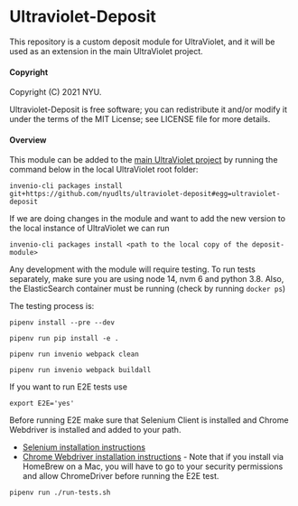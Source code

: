 # Ultraviolet-Deposit

This repository is a custom deposit module for UltraViolet, and it will be used as an extension in the main UltraViolet project.

#### Copyright

Copyright (C) 2021 NYU.

Ultraviolet-Deposit is free software; you can redistribute it and/or modify it under the terms of the MIT License; see LICENSE file for more details.

#### Overview

This module can be added to the [main UltraViolet project](https://github.com/nyudlts/ultraviolet) by running the command below in the local UltraViolet root folder:

```
invenio-cli packages install git+https://github.com/nyudlts/ultraviolet-deposit#egg=ultraviolet-deposit
```

If we are doing changes in the module and want to add the new version to the local instance of UltraViolet we can run

```
invenio-cli packages install <path to the local copy of the deposit-module>
```

Any development with the module will require testing. To run tests separately, make sure you are using node 14, nvm 6 and python 3.8. Also, the ElasticSearch container must be running (check by running `docker ps`)

The testing process is:

```
pipenv install --pre --dev
```

```
pipenv run pip install -e .
```

```
pipenv run invenio webpack clean
```

```
pipenv run invenio webpack buildall
```

If you want to run E2E tests use

```
export E2E='yes'
```

Before running E2E make sure that Selenium Client is installed and Chrome Webdriver is installed and added to your path.

- [Selenium installation instructions](https://www.selenium.dev/selenium/docs/api/py/)
- [Chrome Webdriver installation instructions](https://formulae.brew.sh/cask/chromedriver) - Note that if you install via HomeBrew on a Mac, you will have to go to your security permissions and allow ChromeDriver before running the E2E test.


```
pipenv run ./run-tests.sh
```
